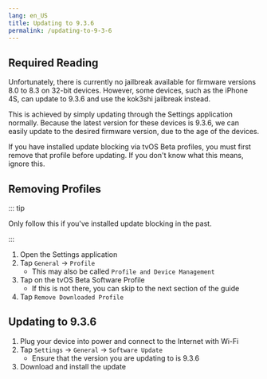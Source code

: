 ```yaml
---
lang: en_US
title: Updating to 9.3.6
permalink: /updating-to-9-3-6
---
```


## Required Reading

Unfortunately, there is currently no jailbreak available for firmware versions 8.0 to 8.3 on 32-bit devices. However, some devices, such as the iPhone 4S, can update to 9.3.6 and use the kok3shi jailbreak instead.

This is achieved by simply updating through the Settings application normally. Because the latest version for these devices is 9.3.6, we can easily update to the desired firmware version, due to the age of the devices.

If you have installed update blocking via tvOS Beta profiles, you must first remove that profile before updating. If you don't know what this means, ignore this.

## Removing Profiles

::: tip

Only follow this if you've installed update blocking in the past.

:::

1. Open the Settings application
1. Tap `General` -> `Profile`
    - This may also be called `Profile and Device Management`
1. Tap on the tvOS Beta Software Profile
    - If this is not there, you can skip to the next section of the guide
1. Tap `Remove Downloaded Profile`

## Updating to 9.3.6

1. Plug your device into power and connect to the Internet with Wi-Fi
1. Tap `Settings` -> `General` -> `Software Update`
    - Ensure that the version you are updating to is 9.3.6
1. Download and install the update